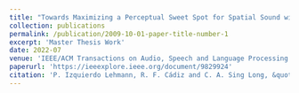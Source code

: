```yaml
---
title: "Towards Maximizing a Perceptual Sweet Spot for Spatial Sound with Loudspeakers"
collection: publications
permalink: /publication/2009-10-01-paper-title-number-1
excerpt: 'Master Thesis Work'
date: 2022-07
venue: 'IEEE/ACM Transactions on Audio, Speech and Language Processing'
paperurl: 'https://ieeexplore.ieee.org/document/9829924'
citation: 'P. Izquierdo Lehmann, R. F. Cádiz and C. A. Sing Long, &quot;Towards Maximizing a Perceptual Sweet Spot for Spatial Sound with Loudspeakers,&quot;" in <i>IEEE/ACM Transactions on Audio, Speech, and Language Processing<i>, 2022, doi: 10.1109/TASLP.2022.3190729.'
---
```

